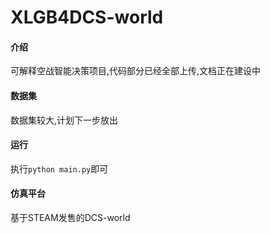 # XLGB4DCS-world

#### 介绍
可解释空战智能决策项目,代码部分已经全部上传,文档正在建设中

#### 数据集
数据集较大,计划下一步放出

#### 运行
执行`python main.py`即可

#### 仿真平台
基于STEAM发售的DCS-world


